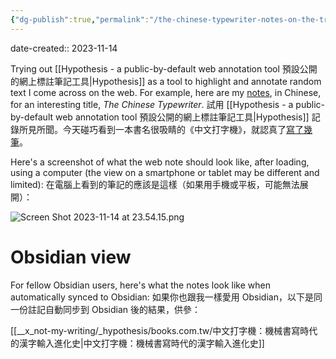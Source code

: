 ```yaml
---
{"dg-publish":true,"permalink":"/the-chinese-typewriter-notes-on-the-translation/","noteIcon":"2"}
---
```


date-created:: 2023-11-14

Trying out [[Hypothesis - a public-by-default web annotation tool 預設公開的網上標註筆記工具\|Hypothesis]] as a tool to highlight and annotate random text I come across on the web. For example, here are my [notes](https://hyp.is/go?url=https%3A%2F%2Fwww.books.com.tw%2Fproducts%2F0010973855&group=__world__), in Chinese, for an interesting title, *The Chinese Typewriter*. 
試用 [[Hypothesis - a public-by-default web annotation tool 預設公開的網上標註筆記工具\|Hypothesis]] 記錄所見所聞。今天碰巧看到一本書名很吸睛的《中文打字機》，就認真了[寫了幾筆](https://hyp.is/go?url=https%3A%2F%2Fwww.books.com.tw%2Fproducts%2F0010973855&group=__world__)。

Here's a screenshot of what the web note should look like, after loading, using a computer (the view on a smartphone or tablet may be different and limited):
在電腦上看到的筆記的應該是這樣（如果用手機或平板，可能無法展開）：

![Screen Shot 2023-11-14 at 23.54.15.png](/img/user/_attachments/Screen%20Shot%202023-11-14%20at%2023.54.15.png)
# Obsidian view

For fellow Obsidian users, here's what the notes look like when automatically synced to Obsidian:
如果你也跟我一樣愛用 Obsidian，以下是同一份註記自動同步到 Obsidian 後的結果，供參：

[[__x_not-my-writing/_hypothesis/books.com.tw/中文打字機：機械書寫時代的漢字輸入進化史\|中文打字機：機械書寫時代的漢字輸入進化史]]